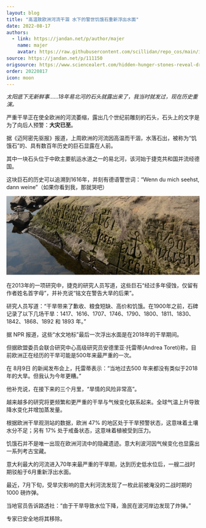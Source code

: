 ```yaml
---
layout: blog
title: "高温致欧洲河流干涸 水下的警世饥饿石重新浮出水面"
date: 2022-08-17
authors:
  - link: https://jandan.net/p/author/majer
    name: majer
    avatar: https://raw.githubusercontent.com/scillidan/repo_cos/main/icon/jin_grey.png
source: https://jandan.net/p/111150
origsource: https://www.sciencealert.com/hidden-hunger-stones-reveal-drought-warnings-from-the-past
order: 20220817
icon: moon
---
```


*太阳底下无新鲜事……18年易北河的石头就露出来了，我当时就发过，现在历史重演。*

严重干旱正在使全欧洲的河流萎缩，露出几个世纪前雕刻的石头，石头上的文字是为了向后人预警：**大灾已至**。

据《迈阿密先驱报》报道，上周欧洲的河流因高温而干涸，水落石出，被称为“饥饿石”的、具有数百年历史的巨石显露在人前。

其中一块石头位于中欧主要航运水道之一的易北河，该河始于捷克共和国并流经德国。

这块巨石的历史可以追溯到1616年，并刻有德语警世词：“Wenn du mich seehst, dann weine”（如果你看到我，那就哭吧）

![ ](media/111150_01.jpg)

在2013年的一项研究中，捷克的研究人员写道，这些巨石“经过多年侵蚀，仅留有作者姓名首字母”，并补充说“铭文在警告大旱的后果”。

研究人员写道：“干旱带来了歉收、粮食短缺、高价和饥饿。在1900年之前，石碑记录了以下几场干旱：1417、1616、1707、1746、1790、1800、1811、1830、1842、1868、1892 和 1893 年。”

据 NPR 报道，这些“水文地标”最后一次浮出水面是在2018年的干旱期间。

但据欧盟委员会联合研究中心高级研究员安德里亚·托雷蒂(Andrea Toreti)称，目前欧洲正在经历的干旱可能是500年来最严重的一次。

在 8月9日 的新闻发布会上，托雷蒂表示：“当地过去500 年来都没有类似于2018年的大旱。但我认为今年更糟。”

他补充说，在接下来的三个月里，“旱情的风险非常高”。

越来越多的研究将更频繁和更严重的干旱与气候变化联系起来。全球气温上升导致降水变化并增加蒸发量。

根据欧洲干旱观测站的数据，欧洲 47% 的地区处于干旱预警状态，这意味着土壤水分不足；另有 17% 处于戒备状态，这意味着植被受到压力。

饥饿石并不是唯一出现在欧洲河流中的隐藏遗迹。意大利波河因气候变化也显露出一系列考古宝藏。

意大利最大的河流进入70年来最严重的干旱期，达到历史低水位后，一艘二战时期驳船于6月重新浮出水面。

最近，7月下旬，受旱灾影响的意大利河流发现了一枚此前被淹没的二战时期的 1000 磅炸弹。

当地官员告诉路透社：“由于干旱导致水位下降，渔民在波河岸边发现了炸弹。”

专家已安全地将其移除。